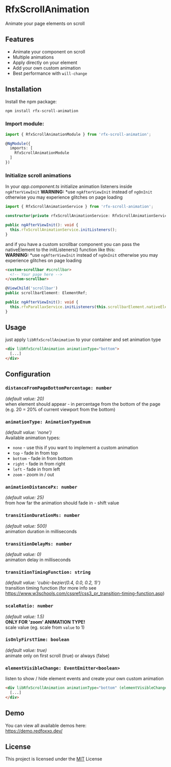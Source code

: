 # RfxScrollAnimation
Animate your page elements on scroll

## Features

- Animate your component on scroll
- Multiple animations
- Apply directly on your element
- Add your own custom animation
- Best performance with `will-change`

## Installation

Install the npm package:
```bash
npm install rfx-scroll-animation
```

### Import module:

```typescript
import { RfxScrollAnimationModule } from 'rfx-scroll-animation';

@NgModule({
  imports: [
    RfxScrollAnimationModule
  ]
})
```

### Initialize scroll animations

In your *app.component.ts* initialize animation listeners inside `ngAfterViewInit`
**WARNING:** *use `ngAfterViewInit` instead of `ngOnInit`
otherwise you may experience glitches on page loading
```typescript
import { RfxScrollAnimationService } from 'rfx-scroll-animation';

constructor(private rfxScrollAnimationService: RfxScrollAnimationService) { }

public ngAfterViewInit(): void {
  this.rfxScrollAnimationService.initListeners();
}
```

and if you have a custom scrollbar component you can pass the nativeElement
to the initListeners() function like this:<br />
**WARNING:** *use `ngAfterViewInit` instead of `ngOnInit`
otherwise you may experience glitches on page loading
```html
<custom-scrollbar #scrollbar>
  <!-- Your page here -->
</custom-scrollbar>
```
```typescript
@ViewChild('scrollbar')
public scrollbarElement: ElementRef;

public ngAfterViewInit(): void {
  this.rfxParallaxService.initListeners(this.scrollbarElement.nativeElement);
}
```
## Usage

just apply `libRfxScrollAnimation` to your container and set animation type
```html
<div libRfxScrollAnimation animationType="bottom">
  [...]
</div>
```

## Configuration

### `distanceFromPageBottomPercentage: number`
*(default value: 20)*<br />
when element should appear - in percentage from the bottom of the page (e.g. 20 = 20% of current viewport from the bottom)

### `animationType: AnimationTypeEnum`
*(default value: 'none')*<br />
Available animation types:
  - `none` - use this if you want to implement a custom animation
  - `top` - fade in from top
  - `bottom` - fade in from bottom
  - `right` - fade in from right
  - `left` - fade in from left
  - `zoom` - zoom in / out

### `animationDistancePx: number`
*(default value: 25)*<br />
from how far the animation should fade in - shift value

### `transitionDurationMs: number`
*(default value: 500)*<br />
animation duration in milliseconds

### `transitionDelayMs: number`
*(default value: 0)*<br />
animation delay in milliseconds

### `transitionTimingFunction: string`
*(default value: 'cubic-bezier(0.4, 0.0, 0.2, 1)')*<br />
transition timing function (for more info see https://www.w3schools.com/cssref/css3_pr_transition-timing-function.asp)

### `scaleRatio: number`
*(default value: 1.5)*<br />
**ONLY FOR 'zoom' ANIMATION TYPE!**<br />
scale value (eg. scale from `value` to 1)

### `isOnlyFirstTime: boolean`
*(default value: true)*<br />
animate only on first scroll (true) or always (false)

### `elementVisibleChange: EventEmitter<boolean>`
listen to show / hide element events and create your own custom animation
```html
<div libRfxScrollAnimation animationType="bottom" (elementVisibleChange)="myCustomFunction($event)">
  [...]
</div>
```

## Demo

You can view all available demos here:<br>
https://demo.redfoxxo.dev/

## License

This project is licensed under the [MIT](http://vjpr.mit-license.org) License
